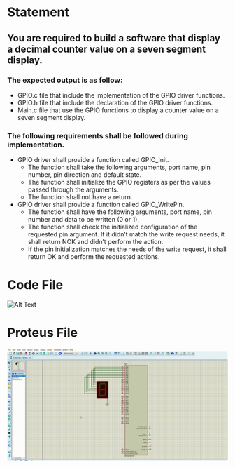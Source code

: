# Statement
## You are required to build a software that display a decimal counter value on a seven segment display.
### The expected output is as follow:
* GPIO.c file that include the implementation of the GPIO driver functions.
* GPIO.h file that include the declaration of the GPIO driver functions.
* Main.c file that use the GPIO functions to display a counter value on a seven segment display.
### The following requirements shall be followed during implementation.
* GPIO driver shall provide a function called GPIO_Init.
    - The function shall take the following arguments, port name, pin number, pin direction and default state.
    - The function shall initialize the GPIO registers as per the values passed through the arguments.
    - The function shall not have a return.
* GPIO driver shall provide a function called GPIO_WritePin.
    - The function shall have the following arguments, port name, pin number and data to be written (0 or 1).
    - The function shall check the initialized configuration of the requested pin argument. If it didn’t match the write request needs, it shall return NOK and didn’t perform the action.
    - If the pin initialization matches the needs of the write request, it shall return OK and perform the requested actions.
# Code File 

![Alt Text](./code.gif)

# Proteus File

![Alt Text](./proteus.gif)
